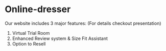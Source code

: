 # Online-dresser

Our website includes 3 major features:
(For details checkout presentation)

1. Virtual Trial Room 
2. Enhanced Review system & Size Fit Assistant
3. Option to Resell


